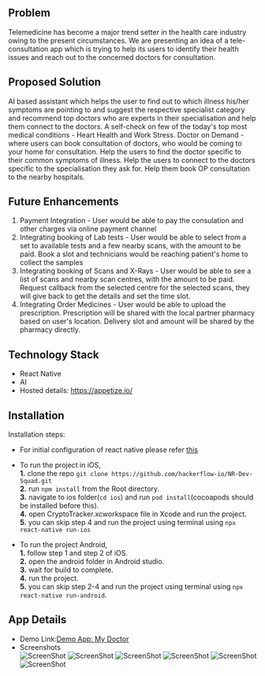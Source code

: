 ## Problem
Telemedicine has become a major trend setter in the health care industry owing to the present circumstances. 
We are presenting an idea of a tele-consultation app which is trying to help its users to identify their 
health issues and reach out to the concerned doctors for consultation.

## Proposed Solution
AI based assistant which helps the user to find out to which illness his/her symptoms are pointing to and suggest the respective specialist category and recommend top doctors who are experts in their specialisation and help them connect to the doctors. A self-check on few of the today's top most medical conditions - Heart Health and Work Stress. Doctor on Demand - where users can book consultation of doctors, who would be coming to your home for consultation. Help the users to find the doctor specific to their common symptoms of illness. Help the users to connect to the doctors specific to the specialisation they ask for. Help them book OP consultation to the nearby hospitals.

## Future Enhancements
1. Payment Integration - User would be able to pay the consulation and other charges via online payment channel
2. Integrating booking of Lab tests - User would be able to select from a set to available tests and a few nearby scans, with the amount to be paid. Book a slot and technicians would be reaching patient's home to collect the samples 
3. Integrating booking of Scans and X-Rays - User would be able to see a list of scans and nearby scan centres, with the amount to be paid. Request callback from the selected centre for the selected scans, they will give back to get the details and set the time slot. 
4. Integrating Order Medicines - User would be able to upload the prescription. Prescription will be shared with the local partner pharmacy based on user's location. Delivery slot and amount will be shared by the pharmacy directly.


## Technology Stack
* React Native
* AI
* Hosted details: https://appetize.io/


## Installation
Installation steps:
* For initial configuration of react native please refer [this](https://reactnative.dev/docs/environment-setup)
* To run the project in iOS, <br>
    **1.** clone the repo `git clone https://github.com/hackerflow-io/NR-Dev-Squad.git`<br>
    **2.** run `npm install` from the Root directory.<br>
    **3.** navigate to ios folder(`cd ios`) and run `pod install`(cocoapods should be installed before this).<br>
    **4.** open CryptoTracker.xcworkspace file in Xcode and run the project.<br>
    **5.** you can skip step 4 and run the project using terminal using `npx react-native run-ios`<br>


* To run the project Android,<br> 
    **1.** follow step 1 and step 2 of iOS.<br>
    **2.** open the android folder in Android studio.<br>
    **3.** wait for build to complete.<br>
    **4.** run the project.<br>
    **5.** you can skip step 2-4 and run the project using terminal using `npx react-native run-android`.<br>


## App Details
* Demo Link:[Demo App: My Doctor](https://appetize.io/app/n93eyd01ydjya29bw56jkuabzc)
* Screenshots <br>
![ScreenShot](https://github.com/hackerflow-io/NR-Dev-Squad/blob/main/screenshot-1.png)
![ScreenShot](https://github.com/hackerflow-io/NR-Dev-Squad/blob/main/screenshot-5.png)
![ScreenShot](https://github.com/hackerflow-io/NR-Dev-Squad/blob/main/screenshot-3.png)
![ScreenShot](https://github.com/hackerflow-io/NR-Dev-Squad/blob/main/screenshot-4.png)
![ScreenShot](https://github.com/hackerflow-io/NR-Dev-Squad/blob/main/screenshot-2.png)
![ScreenShot](https://github.com/hackerflow-io/NR-Dev-Squad/blob/main/screenshot-6.png)